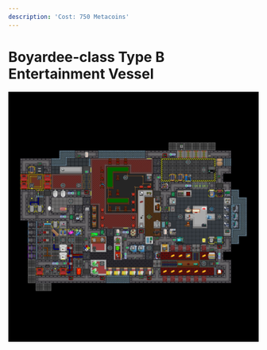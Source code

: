 ```yaml
---
description: 'Cost: 750 Metacoins'
---
```


# Boyardee-class Type B Entertainment Vessel

![](<../../.gitbook/assets/image (24).png>)
